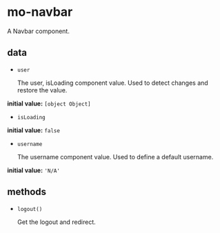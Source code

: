 # mo-navbar 

A Navbar component. 

## data 

- `user` 

  The user, isLoading component value.
  Used to detect changes and restore the value. 

**initial value:** `[object Object]` 

- `isLoading` 

**initial value:** `false` 

- `username` 

  The username component value.
  Used to define a default username. 

**initial value:** `'N/A'` 

## methods 

- `logout()` 

  Get the logout and redirect. 

